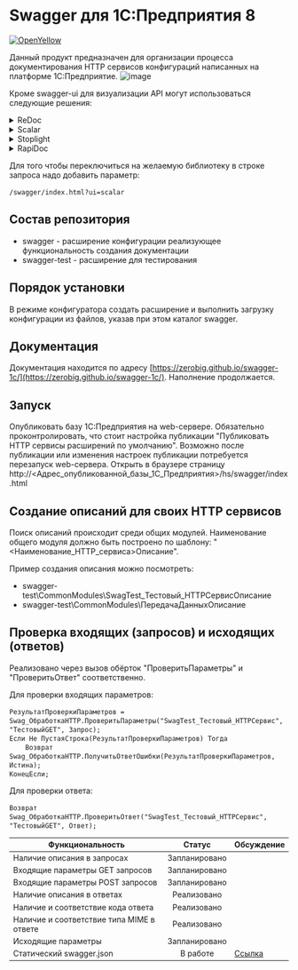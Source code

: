 # Swagger для 1С:Предприятия 8

[![OpenYellow](https://img.shields.io/endpoint?url=https://openyellow.org/data/badges/2/304872931.json)](https://openyellow.org/grid?data=top&repo=304872931)

Данный продукт предназначен для организации процесса документирования HTTP сервисов конфигураций написанных на платформе 1С:Предприятие.
![image](https://github.com/zerobig/swagger-1c/blob/master/docs/static/screenshot_1.png)

Кроме swagger-ui для визуализации API могут использоваться следующие решения:

<details>
  <summary>ReDoc</summary>
  <img src="./docs/static/redoc.png">
</details>

<details>
  <summary>Scalar</summary>
  <img src="./docs/static/scalar.png">
</details>

<details>
  <summary>Stoplight</summary>
  <img src="./docs/static/stoplight.png">
</details>

<details>
  <summary>RapiDoc</summary>
  <img src="./docs/static/rapidoc.png">
</details>

Для того чтобы переключиться на желаемую библиотеку в строке запроса надо добавить параметр:
```
/swagger/index.html?ui=scalar
```

## Состав репозитория

+ swagger - расширение конфигурации реализующее функциональность создания документации
+ swagger-test - расширение для тестирования

## Порядок установки

В режиме конфигуратора создать расширение и выполнить загрузку конфигурации из файлов, указав при этом каталог swagger.

## Документация

Документация находится по адресу [https://zerobig.github.io/swagger-1c/](https://zerobig.github.io/swagger-1c/). Наполнение продолжается.

## Запуск

Опубликовать базу 1С:Предприятия на web-сервере. Обязательно проконтролировать, что cтоит настройка публикации "Публиковать HTTP сервисы расширений по умолчанию". Возможно после публикации или изменения настроек публикации потребуется перезапуск web-сервера. Открыть в браузере страницу http://<Адрес_опубликованной_базы_1С_Предприятия>/hs/swagger/index.html

## Создание описаний для своих HTTP сервисов

Поиск описаний происходит среди общих модулей. Наименование общего модуля должно быть построено по шаблону: "<Наименование_HTTP_сервиса>Описание".

Пример создания описания можно посмотреть:

+ swagger-test\CommonModules\SwagTest_Тестовый_HTTPСервисОписание
+ swagger-test\CommonModules\ПередачаДанныхОписание

## Проверка входящих (запросов) и исходящих (ответов)

Реализовано через вызов обёрток "ПроверитьПараметры" и "ПроверитьОтвет" соответственно.

Для проверки входящих параметров:

```BSL
РезультатПроверкиПараметров = Swag_ОбработкаHTTP.ПроверитьПараметры("SwagTest_Тестовый_HTTPСервис", "ТестовыйGET", Запрос);
Если Не ПустаяСтрока(РезультатПроверкиПараметров) Тогда
    Возврат Swag_ОбработкаHTTP.ПолучитьОтветОшибки(РезультатПроверкиПараметров, Истина);
КонецЕсли;
```

Для проверки ответа:

```BSL
Возврат Swag_ОбработкаHTTP.ПроверитьОтвет("SwagTest_Тестовый_HTTPСервис", "ТестовыйGET", Ответ);
```

| Функциональность                          | Статус        | Обсуждение |
| ----------------------------------------- |:-------------:| ---------- |
| Наличие описания в запросах               | Запланировано |            |
| Входящие параметры GET запросов           | Запланировано |            |
| Входящие параметры POST запросов          | Запланировано |            |
| Наличие описания в ответах                | Реализовано   |            |
| Наличие и соответствие кода ответа        | Реализовано   |            |
| Наличие и соответствие типа MIME в ответе | Реализовано   |            |
| Исходящие параметры                       | Запланировано |            |
| Статический swagger.json                  | В работе      | [Ссылка](https://github.com/zerobig/swagger-1c/issues/1) |

